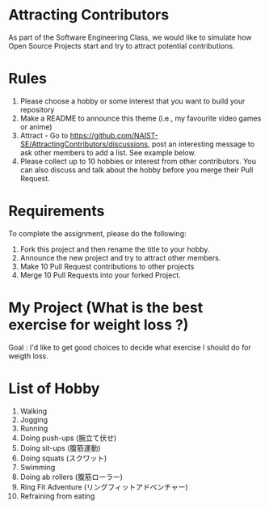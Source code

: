 # Attracting Contributors
As part of the Software Engineering Class, we would like to simulate how Open Source Projects start and try to attract potential contributions.

# Rules

1. Please choose a hobby or some interest that you want to build your repository
2. Make a README to announce this theme (i.e., my favourite video games or anime)
3. Attract - Go to https://github.com/NAIST-SE/AttractingContributors/discussions, post an interesting message to ask other members to add a list. See example below.
4. Please collect up to 10 hobbies or interest from other contributors. You can also discuss and talk about the hobby before you merge their Pull Request.

# Requirements
To complete the assignment, please do the following:
1. Fork this project and then rename the title to your hobby. 
2. Announce the new project and try to attract other members.
3. Make 10 Pull Request contributions to other projects
4. Merge 10 Pull Requests into your forked Project.

# My Project (What is the best exercise for weight loss ?)
Goal : I'd like to get good choices to decide what exercise I should do for weigth loss.

# List of Hobby
1. Walking
2. Jogging
3. Running
4. Doing push-ups (腕立て伏せ)
5. Doing sit-ups (腹筋運動)
6. Doing squats (スクワット)
7. Swimming
8. Doing ab rollers (腹筋ローラー)
9. Ring Fit Adventure (リングフィットアドベンチャー)
10. Refraining from eating
